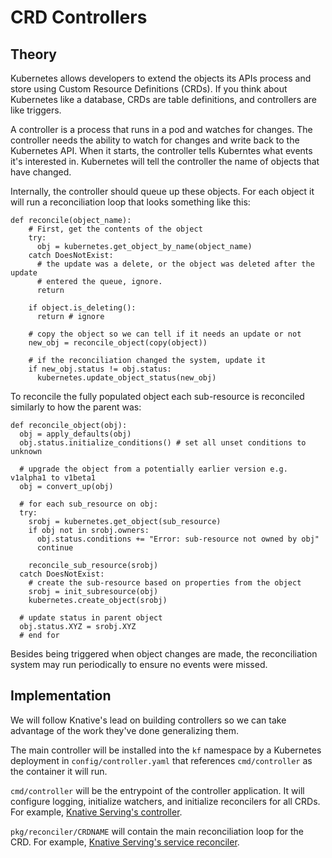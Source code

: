 # CRD Controllers

## Theory

Kubernetes allows developers to extend the objects its APIs process and store
using Custom Resource Definitions (CRDs). If you think about Kubernetes like a
database, CRDs are table definitions, and controllers are like triggers.

A controller is a process that runs in a pod and watches for changes. The
controller needs the ability to watch for changes and write back to the
Kubernetes API. When it starts, the controller tells Kuberntes what events
it's interested in. Kubernetes will tell the controller the name of objects that
have changed.

Internally, the controller should queue up these objects. For each object it
will run a reconciliation loop that looks something like this:

```.python
def reconcile(object_name):
    # First, get the contents of the object
    try:
      obj = kubernetes.get_object_by_name(object_name)
    catch DoesNotExist:
      # the update was a delete, or the object was deleted after the update
      # entered the queue, ignore.
      return

    if object.is_deleting():
      return # ignore

    # copy the object so we can tell if it needs an update or not
    new_obj = reconcile_object(copy(object))

    # if the reconciliation changed the system, update it
    if new_obj.status != obj.status:
      kubernetes.update_object_status(new_obj)
```

To reconcile the fully populated object each sub-resource is reconciled
similarly to how the parent was:

```.python
def reconcile_object(obj):
  obj = apply_defaults(obj)
  obj.status.initialize_conditions() # set all unset conditions to unknown

  # upgrade the object from a potentially earlier version e.g. v1alpha1 to v1beta1
  obj = convert_up(obj)

  # for each sub_resource on obj:
  try:
    srobj = kubernetes.get_object(sub_resource)
    if obj not in srobj.owners:
      obj.status.conditions += "Error: sub-resource not owned by obj"
      continue

    reconcile_sub_resource(srobj)
  catch DoesNotExist:
    # create the sub-resource based on properties from the object
    srobj = init_subresource(obj)
    kubernetes.create_object(srobj)

  # update status in parent object
  obj.status.XYZ = srobj.XYZ
  # end for
```

Besides being triggered when object changes are made, the reconciliation system
may run periodically to ensure no events were missed.

## Implementation

We will follow Knative's lead on building controllers so we can take advantage
of the work they've done generalizing them.

The main controller will be installed into the `kf` namespace by a Kubernetes
deployment in `config/controller.yaml` that references `cmd/controller` as the
container it will run.

`cmd/controller` will be the entrypoint of the controller application. It will
configure logging, initialize watchers, and initialize reconcilers for all CRDs.
For example, [Knative Serving's controller](https://github.com/knative/serving/blob/master/cmd/controller/main.go).

`pkg/reconciler/CRDNAME` will contain the main reconciliation loop for the CRD.
For example, [Knative Serving's service reconciler](https://github.com/knative/serving/tree/master/pkg/reconciler/service).
